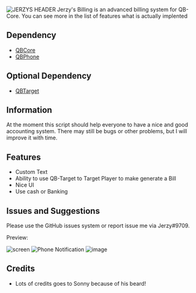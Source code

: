 ![JERZYS HEADER](https://user-images.githubusercontent.com/98268955/157347441-b1834f58-e963-4858-ae1f-491deadd5dc2.png)
Jerzy's Billing is an advanced billing system for QB-Core. You can see more in the list of features what is actually implented

## Dependency

* [QBCore](https://github.com/qbcore-framework/qb-core)
* [QBPhone](https://github.com/qbcore-framework/qb-phone)

## Optional Dependency

* [QBTarget](https://github.com/BerkieBb/qb-target)

## Information

At the moment this script should help everyone to have a nice and good accounting system. There may still be bugs or other problems, but I will improve it with time.

## Features
- Custom Text
- Ability to use QB-Target to Target Player to make generate a Bill
- Nice UI
- Use cash or Banking

## Issues and Suggestions
Please use the GitHub issues system or report issue me via Jerzy#9709.

Preview:

![screen](https://user-images.githubusercontent.com/98268955/157347078-2be9d329-94f1-40e3-8f89-c6706d398f23.png)
![Phone Notification](https://user-images.githubusercontent.com/98268955/157348303-98c0f4a2-3f8e-4d71-ac73-83b177b1e09a.png)
![image](https://user-images.githubusercontent.com/98268955/157348386-5eebeaa1-3d9e-4ebe-b7cc-e80815015a7b.png)

## Credits

* Lots of credits goes to Sonny because of his beard!
